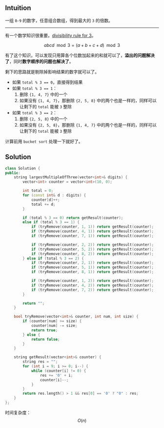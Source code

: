 ## Intuition

一组 `0-9` 的数字，任意组合数组，得到最大的 `3` 的倍数。

----

有一个数学知识很重要。[divisibility rule for 3](https://math.stackexchange.com/questions/341202/how-to-prove-the-divisibility-rule-for-3-casting-out-threes)。

$$
abcd \mod 3 = (a + b + c + d) \mod 3
$$

有了这个知识，可以发现只用算各个位数加起来的和就可以了，**溢出的问题解决了**，同时**数字顺序的问题也解决了**。

剩下的思路就是剔除掉影响结果的数字就可以了。

- 如果 `total % 3 == 0`，直接得到结果
- 如果 `total % 3 == 1`：
    1. 删除 `{1, 4, 7}` 中的一个
    2. 如果没有 `{1, 4, 7}`，那删除 `{2, 5, 8}` 中的两个也是一样的，同样可以让剩下的 `total` 能被 `3` 整除
- 如果 `total % 3 == 2`：
    1. 删除 `{2, 5, 8}` 中的一个
    2. 如果没有 `{2, 5, 8}`，那删除 `{1, 4, 7}` 中的两个也是一样的，同样可以让剩下的 `total` 能被 `3` 整除

计算前用 `bucket sort` 处理一下就好了。

## Solution

```cpp
class Solution {
public:
    string largestMultipleOfThree(vector<int>& digits) {
        vector<int> counter = vector<int>(10, 0);

        int total = 0;
        for (const int& d : digits) {
            counter[d]++;
            total += d;
        }

        if (total % 3 == 0) return getResult(counter);
        else if (total % 3 == 1) {
            if (tryRemove(counter, 1, 1)) return getResult(counter);
            if (tryRemove(counter, 4, 1)) return getResult(counter);
            if (tryRemove(counter, 7, 1)) return getResult(counter);

            if (tryRemove(counter, 2, 2)) return getResult(counter);
            if (tryRemove(counter, 5, 2)) return getResult(counter);
            if (tryRemove(counter, 8, 2)) return getResult(counter);
        } else if (total % 3 == 2) {
            if (tryRemove(counter, 2, 1)) return getResult(counter);
            if (tryRemove(counter, 5, 1)) return getResult(counter);
            if (tryRemove(counter, 8, 1)) return getResult(counter);

            if (tryRemove(counter, 1, 2)) return getResult(counter);
            if (tryRemove(counter, 4, 2)) return getResult(counter);
            if (tryRemove(counter, 7, 2)) return getResult(counter);
        }

        return "";
    }

    bool tryRemove(vector<int>& counter, int num, int size) {
        if (counter[num] >= size) {
            counter[num] -= size;
            return true;
        } else {
            return false;
        }
    }

    string getResult(vector<int>& counter) {
        string res = "";
        for (int i = 9; i >= 0; i--) {
            while (counter[i] != 0) {
                res += '0' + i;
                counter[i]--;
            }
        }
        return res.length() > 1 && res[0] == '0' ? "0" : res;
    }
};
```

时间复杂度：$$O(n)$$